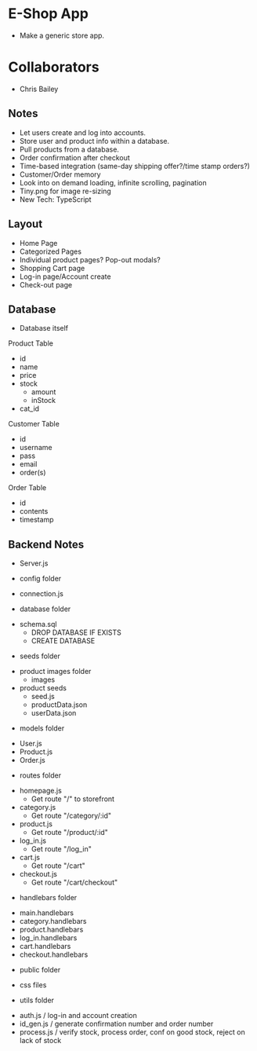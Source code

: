 # E-Shop App
* Make a generic store app.

# Collaborators
* Chris Bailey

## Notes
* Let users create and log into accounts.
* Store user and product info within a database.
* Pull products from a database.
* Order confirmation after checkout
* Time-based integration (same-day shipping offer?/time stamp orders?)
* Customer/Order memory
* Look into on demand loading, infinite scrolling, pagination
* Tiny.png for image re-sizing
* New Tech: TypeScript

## Layout
* Home Page
* Categorized Pages
* Individual product pages? Pop-out modals?
* Shopping Cart page
* Log-in page/Account create
* Check-out page

## Database
* Database itself

Product Table
- id
- name
- price
- stock
    - amount
    - inStock
- cat_id

Customer Table
- id
- username
- pass
- email
- order(s)

Order Table
- id
- contents
- timestamp

## Backend Notes
* Server.js

* config folder
- connection.js

* database folder
- schema.sql
    - DROP DATABASE IF EXISTS
    - CREATE DATABASE

* seeds folder
- product images folder
    - images
- product seeds
    - seed.js
    - productData.json
    - userData.json

* models folder
- User.js
- Product.js
- Order.js

* routes folder
- homepage.js
    - Get route "/" to storefront
- category.js
    - Get route "/category/:id"
- product.js
    - Get route "/product/:id"
- log_in.js
    - Get route "/log_in"
- cart.js
    - Get route "/cart"
- checkout.js
    - Get route "/cart/checkout"

* handlebars folder
- main.handlebars
- category.handlebars
- product.handlebars
- log_in.handlebars
- cart.handlebars
- checkout.handlebars

* public folder
- css files

* utils folder
- auth.js / log-in and account creation
- id_gen.js / generate confirmation number and order number
- process.js / verify stock, process order, conf on good stock, reject on lack of stock